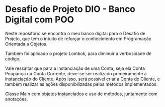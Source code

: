 # Desafio de Projeto DIO - Banco Digital com POO


Neste repositório se encontra o meu banco digital para o Desafio de Projeto, que tem o intuito de reforçar o conhecimento em Programação Orientada a Objetos.

Também foi aplicado o projeto Lombok, para diminuir a verbosidade de código.

Vale ressaltar que para a instanciação de uma Conta, seja ela Conta Poupança ou Conta Corrente, deve-se ser realizado primeiramente a instanciação do Cliente.
Após isso, será possível criar a Conta do Cliente, e também realizar as ações disponibilizadas pelos métodos implementados.

Classe Main com objetos instanciados e uso de métodos, juntamente com anotações.
